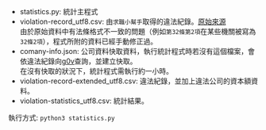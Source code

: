 - statistics.py: 統計主程式
- violation-record_utf8.csv: 由`求職小幫手`取得的違法紀錄。[原始來源](https://gist.github.com/ronnywang/860c6f9a9acac7f4e561e1611d700bd2/raw/18c4c6808df4143c0b378cb269021d2d919b04cd/all.csv)  
  由於原始資料中有法條格式不一致的問題（例如`第32條第2項`在某些機關被寫為`32條2項`），程式所附的資料已經手動修正過。
- comany-info.json: 公司資料快取資料，執行統計程式時若沒有這個檔案，會依違法紀錄向[g0v](http://company.g0v.ronny.tw/)查詢，並建立快取。  
  在沒有快取的狀況下，統計程式需執行約一小時。
- violation-record-extended_utf8.csv: 違法紀錄，並加上違法公司的資本額資料。
- violation-statistics_utf8.csv: 統計結果。

執行方式: `python3 statistics.py`
